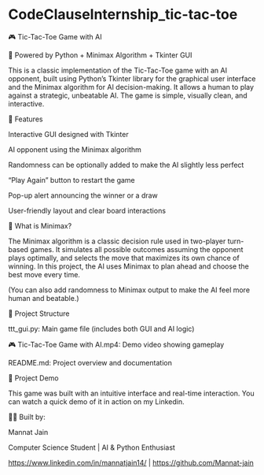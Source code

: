 # CodeClauseInternship_tic-tac-toe
🎮 Tic-Tac-Toe Game with AI

🧠 Powered by Python + Minimax Algorithm + Tkinter GUI

This is a classic implementation of the Tic-Tac-Toe game with an AI opponent, built using Python’s Tkinter library for the graphical user interface and the Minimax algorithm for AI decision-making. It allows a human to play against a strategic, unbeatable AI. The game is simple, visually clean, and interactive.

📌 Features

Interactive GUI designed with Tkinter

AI opponent using the Minimax algorithm

Randomness can be optionally added to make the AI slightly less perfect

“Play Again” button to restart the game

Pop-up alert announcing the winner or a draw

User-friendly layout and clear board interactions

🧠 What is Minimax?

The Minimax algorithm is a classic decision rule used in two-player turn-based games. It simulates all possible outcomes assuming the opponent plays optimally, and selects the move that maximizes its own chance of winning. In this project, the AI uses Minimax to plan ahead and choose the best move every time.

(You can also add randomness to Minimax output to make the AI feel more human and beatable.)

📁 Project Structure

ttt_gui.py: Main game file (includes both GUI and AI logic)

🎮 Tic-Tac-Toe Game with AI.mp4: Demo video showing gameplay

README.md: Project overview and documentation

🎥 Project Demo

This game was built with an intuitive interface and real-time interaction.
You can watch a quick demo of it in action on my Linkedin.

🙋‍♀️ Built by:

Mannat Jain

Computer Science Student | AI & Python Enthusiast

https://www.linkedin.com/in/mannatjain14/ | https://github.com/Mannat-jain
